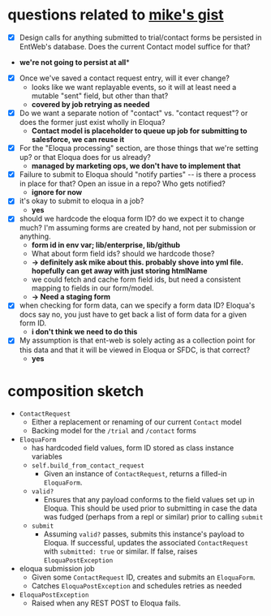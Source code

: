 # questions related to [mike's gist](https://gist.github.com/mike421453/3716550d00335cc527b66d4c5d7c30bc)

- [x] Design calls for anything submitted to trial/contact forms be persisted in EntWeb's database. Does the current Contact model suffice for that?
 - **we're not going to persist at all***
- [x] Once we've saved a contact request entry, will it ever change?
  - looks like we want replayable events, so it will at least need a mutable "sent" field, but other than that?
  - **covered by job retrying as needed**
- [x] Do we want a separate notion of "contact" vs. "contact request"? or does the former just exist wholly in Eloqua?
  - **Contact model is placeholder to queue up job for submitting to salesforce, we can reuse it**
- [x] For the "Eloqua processing" section, are those things that we're setting up? or that Eloqua does for us already?
  - **managed by marketing ops, we don't have to implement that**
- [x] Failure to submit to Eloqua should "notify parties" -- is there a process in place for that? Open an issue in a repo? Who gets notified?
  - **ignore for now**
- [x] it's okay to submit to eloqua in a job?
  - **yes**
- [x] should we hardcode the eloqua form ID? do we expect it to change much? I'm assuming forms are created by hand, not per submission or anything.
  - **form id in env var; lib/enterprise, lib/github**
  - What about form field ids? should we hardcode those?
  - **-> definitely ask mike about this. probably shove into yml file. hopefully can get away with just storing htmlName**
  - we could fetch and cache form field ids, but need a consistent mapping to fields in our form/model.
  - **-> Need a staging form**
- [x] when checking for form data, can we specify a form data ID? Eloqua's docs say no, you just have to get back a list of form data for a given form ID.
  - **i don't think we need to do this**
- [x] My assumption is that ent-web is solely acting as a collection point for this data and that it will be viewed in Eloqua or SFDC, is that correct?
  - **yes**

# composition sketch

- `ContactRequest`
  - Either a replacement or renaming of our current `Contact` model
  - Backing model for the `/trial` and `/contact` forms
- `EloquaForm`
  - has hardcoded field values, form ID stored as class instance variables
  - `self.build_from_contact_request` 
    - Given an instance of `ContactRequest`, returns a filled-in `EloquaForm`.
  - `valid?`
    - Ensures that any payload conforms to the field values set up in Eloqua. This should be used prior to submitting in case the data was fudged (perhaps from a repl or similar) prior to calling `submit`
  - `submit`
    - Assuming `valid?` passes, submits this instance's payload to Eloqua. If successful, updates the associated `ContactRequest` with `submitted: true` or similar. If false, raises `EloquaPostException`
- eloqua submission job
  - Given some `ContactRequest` ID, creates and submits an `EloquaForm`.
  - Catches `EloquaPostException` and schedules retries as needed
- `EloquaPostException` 
  - Raised when any REST POST to Eloqua fails.
